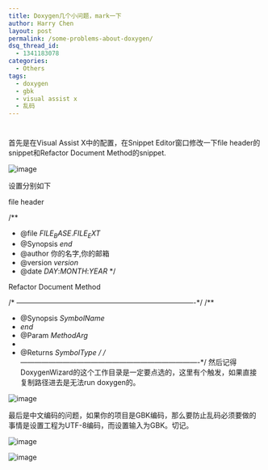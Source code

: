 ```yaml
---
title: Doxygen几个小问题，mark一下
author: Harry Chen
layout: post
permalink: /some-problems-about-doxygen/
dsq_thread_id:
  - 1341183078
categories:
  - Others
tags:
  - doxygen
  - gbk
  - visual assist x
  - 乱码
---
```

# 

首先是在Visual Assist X中的配置，在Snippet Editor窗口修改一下file header的snippet和Refactor Document Method的snippet.

![image][1]

设置分别如下

file header

/**
* @file $FILE_BASE$.$FILE_EXT$
* @Synopsis $end$
* @author 你的名字,你的邮箱
* @version $version$
* @date $DAY$:$MONTH$:$YEAR$
*/

Refactor Document Method

/* —————————————————————————-*/
/**
* @Synopsis $SymbolName$
* $end$
* @Param $MethodArg$
*
* @Returns $SymbolType$
*/
/* —————————————————————————-*/
然后记得DoxygenWizard的这个工作目录是一定要点选的，这里有个触发，如果直接复制路径进去是无法run doxygen的。

![image][2]

最后是中文编码的问题，如果你的项目是GBK编码，那么要防止乱码必须要做的事情是设置工程为UTF-8编码，而设置输入为GBK。切记。

![image][3]

![image][4]

   [1]: http://www.roybit.com/wp-content/uploads/2012/03/image_thumb5.png (image)
   [2]: http://www.roybit.com/wp-content/uploads/2012/03/image_thumb6.png (image)
   [3]: http://www.roybit.com/wp-content/uploads/2012/03/image_thumb7.png (image)
   [4]: http://www.roybit.com/wp-content/uploads/2012/03/image_thumb8.png (image)
